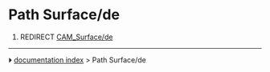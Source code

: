 # Path Surface/de
1.  REDIRECT [CAM_Surface/de](CAM_Surface/de.md)



---
⏵ [documentation index](../README.md) > Path Surface/de

